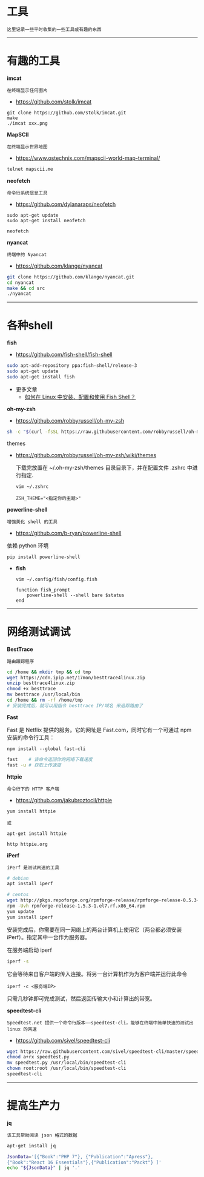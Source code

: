 # 工具

`这里记录一些平时收集的一些工具或有趣的东西`

---

# 有趣的工具

**imcat**

`在终端显示任何图片`

- https://github.com/stolk/imcat

```
git clone https://github.com/stolk/imcat.git
make
./imcat xxx.png
```

**MapSCII**

`在终端显示世界地图`

- https://www.ostechnix.com/mapscii-world-map-terminal/

```bash
telnet mapscii.me
```

**neofetch**

`命令行系统信息工具`

- https://github.com/dylanaraps/neofetch

```
sudo apt-get update
sudo apt-get install neofetch

neofetch
```

**nyancat**

`终端中的 Nyancat`

- https://github.com/klange/nyancat

```bash
git clone https://github.com/klange/nyancat.git
cd nyancat
make && cd src
./nyancat
```

---

# 各种shell

**fish**

- https://github.com/fish-shell/fish-shell

```bash
sudo apt-add-repository ppa:fish-shell/release-3
sudo apt-get update
sudo apt-get install fish
```

- 更多文章
    - [如何在 Linux 中安装、配置和使用 Fish Shell？ ](https://linux.cn/article-10622-1.html)

**oh-my-zsh**

- https://github.com/robbyrussell/oh-my-zsh

```bash
sh -c "$(curl -fsSL https://raw.githubusercontent.com/robbyrussell/oh-my-zsh/master/tools/install.sh)"
```

themes
- https://github.com/robbyrussell/oh-my-zsh/wiki/themes

    下载完放置在 ~/.oh-my-zsh/themes 目录目录下，并在配置文件 .zshrc 中进行指定.
    ```
    vim ~/.zshrc

    ZSH_THEME="<指定你的主题>"
    ```

**powerline-shell**

`增强美化 shell 的工具`

- https://github.com/b-ryan/powerline-shell

依赖 python 环境

`pip install powerline-shell`

- **fish**
    ```vim
    vim ~/.config/fish/config.fish

    function fish_prompt
        powerline-shell --shell bare $status
    end
    ```

---

# 网络测试调试

**BestTrace**

`路由跟踪程序`

```bash
cd /home && mkdir tmp && cd tmp
wget https://cdn.ipip.net/17mon/besttrace4linux.zip
unzip besttrace4linux.zip
chmod +x besttrace
mv besttrace /usr/local/bin
cd /home && rm -rf /home/tmp
# 安装完成后，就可以用指令 besttrace IP/域名 来追踪路由了
```

**Fast**

Fast 是 Netflix 提供的服务。它的网址是 Fast.com，同时它有一个可通过 npm 安装的命令行工具：
```
npm install --global fast-cli
```
```bash
fast    # 该命令返回你的网络下载速度
fast -u # 获取上传速度
```

**httpie**

`命令行下的 HTTP 客户端`

- https://github.com/jakubroztocil/httpie

```
yum install httpie

或

apt-get install httpie
```

```
http httpie.org
```

**iPerf**

`iPerf 是测试网速的工具`

```bash
# debian
apt install iperf

# centos
wget http://pkgs.repoforge.org/rpmforge-release/rpmforge-release-0.5.3-1.el7.rf.x86_64.rpm
rpm -Uvh rpmforge-release-1.5.3-1.el7.rf.x86_64.rpm
yum update
yum install iperf
```
安装完成后，你需要在同一网络上的两台计算机上使用它（两台都必须安装 iPerf）。指定其中一台作为服务器。

在服务端启动 iperf
```bash
iperf -s
```
它会等待来自客户端的传入连接。将另一台计算机作为为客户端并运行此命令
```
iperf -c <服务端IP>
```
只需几秒钟即可完成测试，然后返回传输大小和计算出的带宽。

**speedtest-cli**

`Speedtest.net 提供一个命令行版本——speedtest-cli，能够在终端中简单快速的测试出 linux 的网速`

- https://github.com/sivel/speedtest-cli

```bash
wget https://raw.githubusercontent.com/sivel/speedtest-cli/master/speedtest.py
chmod a+rx speedtest.py
mv speedtest.py /usr/local/bin/speedtest-cli
chown root:root /usr/local/bin/speedtest-cli
speedtest-cli
```

---

# 提高生产力

**jq**

`该工具帮助阅读 json 格式的数据`

```bash
apt-get install jq

JsonData='[{"Book":"PHP 7"}, {"Publication":"Apress"},
{"Book":"React 16 Essentials"},{"Publication":"Packt"} ]'
echo "${JsonData}" | jq '.'
```
